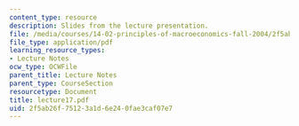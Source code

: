 ```yaml
---
content_type: resource
description: Slides from the lecture presentation.
file: /media/courses/14-02-principles-of-macroeconomics-fall-2004/2f5ab26f75123a1d6e240fae3caf07e7_lecture17.pdf
file_type: application/pdf
learning_resource_types:
- Lecture Notes
ocw_type: OCWFile
parent_title: Lecture Notes
parent_type: CourseSection
resourcetype: Document
title: lecture17.pdf
uid: 2f5ab26f-7512-3a1d-6e24-0fae3caf07e7
---
```

